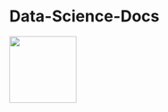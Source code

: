 # Data-Science-Docs

<img src="https://cdn.hashnode.com/res/hashnode/image/upload/v1627326063491/iWr_Ppp1_.png" width="120">

